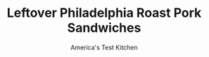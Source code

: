 ---
layout: ../../layouts/MarkdownPostLayout.astro
title: Leftover Philadelphia Roast Pork Sandwiches
author: America's Test Kitchen
pubDate: 2023-03-15
description: "With a little know-how, pernil leftovers become the perfect base for Philly’s other famous sandwich."
image_url: https://res.cloudinary.com/hksqkdlah/image/upload/ar_1:1,c_fill,dpr_2.0,f_auto,fl_lossy.progressive.strip_profile,g_faces:auto,q_auto:low,w_344/10722_sfs-phillyroastporksandwich-10
tags: ["Main Courses","Pork","Sandwiches"]
calories: 7375
protein: 25
carbohydrates: 10
fats: 
fiber: 1
ingredients: ["6 (6-inch) Italian, sub rolls, split lengthwise","12 ounces, broccoli rabe, trimmed and cut into 2-inch pieces","1 tablespoon, olive oil","1/4 teaspoon, salt","3 , garlic cloves, minced","1/4 teaspoon, red pepper flakes","3 cups, Pork Pernil","1/2 cup, chicken broth","6 ounces aged, provolone cheese, shredded (1 1/2 cups)"]
serves: 22
time: "40 minutes"
instructions: ["Adjust oven rack to middle position and heat oven to 350 degrees. Arrange rolls on rimmed baking sheet. Bring ½ cup water to boil over medium-high heat in 12-inch nonstick skillet. Add broccoli rabe, oil, and salt. Cover and cook until just tender, 3 to 5 minutes. Uncover and cook until water evaporates and broccoli rabe begins to sizzle, about 3 minutes. Add garlic and pepper flakes and cook until fragrant, about 1 minute. Transfer to plate and set aside.","Add pork and broth to now-empty skillet. Cover and cook over medium heat, stirring occasionally, until hot, about 5 minutes.","Meanwhile, warm rolls in oven for 5 minutes. Divide pork, broccoli rabe, and provolone among rolls. Bake sandwiches until cheese is melted, 6 to 9 minutes. Serve."]
nutrition: ["567 mg Potassium","305 mg Phosphorus","126 mg Calcium","1 mg Iron","34 mg Magnesium","472 mg Sodium","3 mg Zinc","20 g Fat","6 mg Niacin (B3)","9 g Monounsaturated","3 g Polyunsaturated","4 mg Vitamin C","77 mg Cholesterol","6 g Saturated","1 g Fiber","12 µg Folic acid","18 µg Folate (food)","42 µg Vitamin K","112 g Water","10 g Carbs","39 µg Folate equivalent (total)","25 g Protein","1 mg Vitamin E","51 µg Vitamin A","335 kcal Energy","7375 calories"]
notes: "If you can’t find aged provolone, use sliced deli provolone."
---